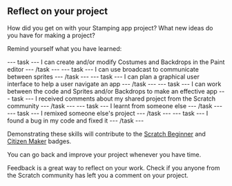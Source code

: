 ## Reflect on your project
How did you get on with your Stamping app project? What new ideas do you have for making a project?

Remind yourself what you have learned:

--- task ---
I can create and/or modify Costumes and Backdrops in the Paint editor
--- /task ---
--- task ---
I can use broadcast to communicate between sprites
--- /task ---
--- task ---
I can plan a graphical user interface to help a user navigate an app
--- /task ---
--- task ---
I can work between the code and Sprites and/or Backdrops to make an effective app
--- task ---
I received comments about my shared project from the Scratch community
--- /task ---
--- task ---
I learnt from someone else
--- /task ---
--- task ---
I remixed someone else's project
--- /task ---
--- task ---
I found a bug in my code and fixed it
--- /task ---

Demonstrating these skills will contribute to the [Scratch Beginner]() and [Citizen Maker]() badges. 

You can go back and improve your project whenever you have time.

Feedback is a great way to reflect on your work. Check if you anyone from the Scratch community has left you a comment on your project.
